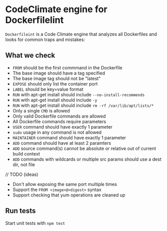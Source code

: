 # CodeClimate engine for Dockerfilelint

`Dockerfileint` is a Code Climate engine that analyzes all Dockerfiles and looks for common traps and mistakes:

## What we check
- `FROM` should be the first commmand in the Dockerfile
- The base image should have a tag specified
- The base image tag should not be "latest"
- `EXPOSE` should only list the container port
- `LABEL` should be key=value format
- `RUN` with apt-get install should include `--no-install-recommends`
- `RUN` with apt-get install should include `-y`
- `RUN` with apt-get install should include `rm -rf /var/lib/apt/lists/*`
- Only a single `CMD` is allowed
- Only valid Dockerfile commands are allowed
- All Dockerfile commands require parameters
- `USER` command should have exactly 1 parameter
- `sudo` usage in any command is not allowed
- `MAINTAINER` command should have exactly 1 parameter
- `ADD` command should have at least 2 paramters
- `ADD` source command(s) cannot be absolute or relative out of current build context
- `ADD` commands with wildcards or multiple src params should use a dest dir, not file

// TODO (ideas)
- Don't allow exposing the same port multiple times
- Support the `FROM <image>@<digest>` syntax
- Support checking that yum operations are cleaned up

## Run tests
Start unit tests with `npm test`
